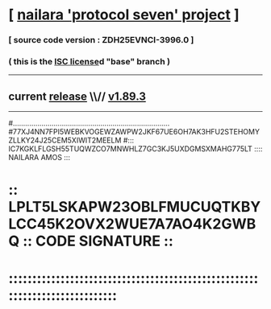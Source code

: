 
# [ [nailara 'protocol seven' project](http://nailara.network/) ]

### [ source code version : ZDH25EVNCI-3996.0 ]

### ( this is the [ISC license](license)d "base" branch )
---
## current [release](https://github.com/nailara-technologies/protocol-7/releases) \\\\// [v1.89.3](https://github.com/nailara-technologies/protocol-7/releases/tag/v1.89.3)
---
#.............................................................................
#77XJ4NN7FPI5WEBKVOGEWZAWPW2JKF67UE6OH7AK3HFU2STEHOMYZLLKY24J25CEM5XIWIT2MEELM
#::: IC7KGKLFLGSH55TUQWZCO7MNWHLZ7GC3KJ5UXDGMSXMAHG775LT :::: NAILARA AMOS :::
# :: LPLT5LSKAPW23OBLFMUCUQTKBYLCC45K2OVX2WUE7A7AO4K2GWBQ :: CODE SIGNATURE ::
# ::::::::::::::::::::::::::::::::::::::::::::::::::::::::::::::::::::::::::::
